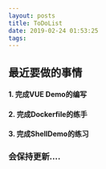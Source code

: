 ```yaml
---
layout: posts
title: ToDoList
date: 2019-02-24 01:53:25
tags:
---
```


## 最近要做的事情

#### 1. 完成VUE Demo的编写

#### 2. 完成Dockerfile的练手

#### 3. 完成ShellDemo的练习

### 会保持更新....